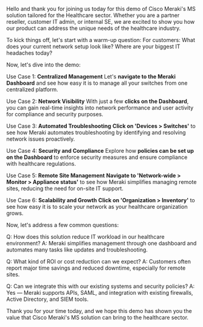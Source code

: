 Hello and thank you for joining us today for this demo of Cisco Meraki's MS solution tailored for the Healthcare sector. Whether you are a partner reseller, customer IT admin, or internal SE, we are excited to show you how our product can address the unique needs of the healthcare industry.

To kick things off, let's start with a warm-up question:
For customers: What does your current network setup look like? Where are your biggest IT headaches today?

Now, let's dive into the demo:

Use Case 1: **Centralized Management**
Let's **navigate to the Meraki Dashboard** and see how easy it is to manage all your switches from one centralized platform.

Use Case 2: **Network Visibility**
With just a few **clicks on the Dashboard**, you can gain real-time insights into network performance and user activity for compliance and security purposes.

Use Case 3: **Automated Troubleshooting**
**Click on 'Devices > Switches'** to see how Meraki automates troubleshooting by identifying and resolving network issues proactively.

Use Case 4: **Security and Compliance**
Explore how **policies can be set up on the Dashboard** to enforce security measures and ensure compliance with healthcare regulations.

Use Case 5: **Remote Site Management**
**Navigate to 'Network-wide > Monitor > Appliance status'** to see how Meraki simplifies managing remote sites, reducing the need for on-site IT support.

Use Case 6: **Scalability and Growth**
**Click on 'Organization > Inventory'** to see how easy it is to scale your network as your healthcare organization grows.

Now, let's address a few common questions:

Q: How does this solution reduce IT workload in our healthcare environment?
A: Meraki simplifies management through one dashboard and automates many tasks like updates and troubleshooting.

Q: What kind of ROI or cost reduction can we expect?
A: Customers often report major time savings and reduced downtime, especially for remote sites.

Q: Can we integrate this with our existing systems and security policies?
A: Yes — Meraki supports APIs, SAML, and integration with existing firewalls, Active Directory, and SIEM tools.

Thank you for your time today, and we hope this demo has shown you the value that Cisco Meraki's MS solution can bring to the healthcare sector.